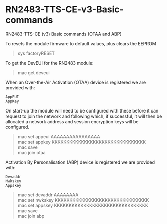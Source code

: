 # RN2483-TTS-CE-v3-Basic-commands
RN2483-TTS-CE (v3) Basic commands (OTAA and ABP) 

To resets the module firmware to default values, plus clears the EEPROM
> sys factoryRESET

To get the DevEUI for the RN2483 module:
> mac get deveui

When an Over-the-Air Activation (OTAA) device is registered we are provided with:

    AppEUI
    AppKey

On start-up the module will need to be configured with these before it can request to join the network and following which, if successful, it will then be allocated a network address and session encryption keys will be configured.

> mac set appeui AAAAAAAAAAAAAAAA             
> mac set appkey KKKKKKKKKKKKKKKKKKKKKKKKKKKKKKKK               
> mac save                
> mac join otaa             

Activation By Personalisation (ABP) device is registered we are provided with:

    Devaddr
    Nwkskey
    Appskey

> mac set devaddr AAAAAAAA                           
> mac set nwkskey KKKKKKKKKKKKKKKKKKKKKKKKKKKKKKKK   
> mac set appskey KKKKKKKKKKKKKKKKKKKKKKKKKKKKKKKK   
> mac save                                           
> mac join abp                                       
